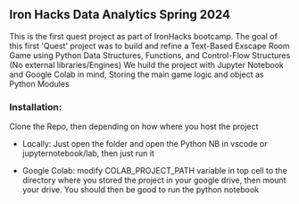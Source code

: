 ## Iron Hacks Data Analytics Spring 2024  

This is the first quest project as part of IronHacks bootcamp.
The goal of this first 'Quest' project was to build and refine a 
Text-Based Exscape Room Game using Python Data Structures, Functions,
and Control-Flow Structures (No external libraries/Engines)
We huild the project with Jupyter Notebook and Google Colab in mind,
Storing the main game logic and object as Python Modules

### Installation:
Clone the Repo, then depending on how where you host the project

- Locally: Just open the folder and open the Python NB in vscode or jupyternotebook/lab, 
 then just run it

 
- Google Colab: modify COLAB_PROJECT_PATH variable in top cell to the directory 
 where you stored the project in your google drive, then mount your drive. You should then be good to run the python notebook
